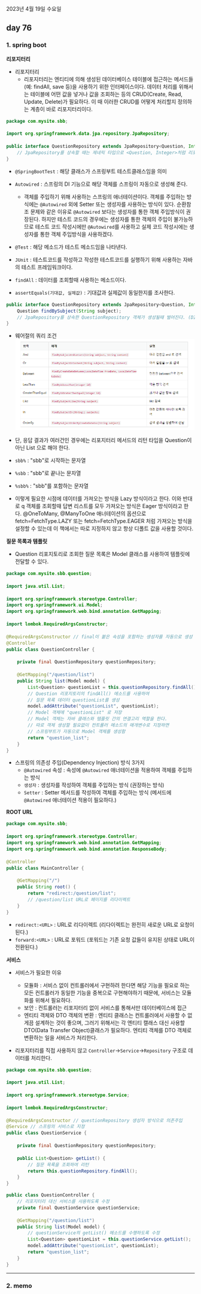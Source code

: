 2023년 4월 19일 수요일

## day 76

### 1. spring boot

**리포지터리**

- 리포지터리
  - 리포지터리는 엔티티에 의해 생성된 데이터베이스 테이블에 접근하는 메서드들(예: findAll, save 등)을 사용하기 위한 인터페이스이다. 데이터 처리를 위해서는 테이블에 어떤 값을 넣거나 값을 조회하는 등의 CRUD(Create, Read, Update, Delete)가 필요하다. 이 때 이러한 CRUD를 어떻게 처리할지 정의하는 계층이 바로 리포지터리이다.

```java
package com.mysite.sbb;

import org.springframework.data.jpa.repository.JpaRepository;

public interface QuestionRepository extends JpaRepository<Question, Integer> {
    // JpaRepository를 상속할 때는 제네릭 타입으로 <Question, Integer>처럼 리포지터리의 대상이되는 엔티티의 타입(Question)과 해당 엔티티의 PK속성 타입(Integer)를 지정
}
```

- `@SpringBootTest` : 해당 클래스가 스프링부트 테스트클래스임을 의미
- `Autowired` : 스프링의 DI 기능으로 해당 객체를 스프링이 자동으로 생성해 준다.

  - 객체를 주입하기 위해 사용하는 스프링의 애너테이션이다. 객체를 주입하는 방식에는 `@Autowired` 외에 Setter 또는 생성자를 사용하는 방식이 있다. 순환참조 문제와 같은 이유로 `@Autowired` 보다는 생성자를 통한 객체 주입방식이 권장된다. 하지만 테스트 코드의 경우에는 생성자를 통한 객체의 주입이 불가능하므로 테스트 코드 작성시에만 `@Autowired`를 사용하고 실제 코드 작성시에는 생성자를 통한 객체 주입방식을 사용하겠다.

- `@Test` : 해당 메소드가 테스트 메소드임을 나타낸다.
- `JUnit` : 테스트코드를 작성하고 작성한 테스트코드를 실행하기 위해 사용하는 자바의 테스트 프레임워크이다.
- `findAll` : 데이터를 조회할때 사용하는 메소드이다.
- `assertEquals(기대값, 실제값)` : 기대값과 실제값이 동일한지를 조사한다.

```java
public interface QuestionRepository extends JpaRepository<Question, Integer> {
    Question findBySubject(String subject);
    // JpaRepository를 상속한 QuestionRepository 객체가 생성될때 벌어진다. (DI에 의해 스프링이 자동으로 QuestionRepository 객체를 생성한다. 이 때 프록시 패턴이 사용된다고 한다.) 리포지터리 객체의 메서드가 실행될때 JPA가 해당 메서드명을 분석하여 쿼리를 만들고 실행한다.
}
```

- 웨어절의 쿼리 조건
  ![](./웨어절쿼리조건.png)

- 단, 응답 결과가 여러건인 경우에는 리포지터리 메서드의 리턴 타입을 Question이 아닌 List<Question> 으로 해야 한다.
- `sbb%` : "sbb"로 시작하는 문자열
- `%sbb` : "sbb"로 끝나는 문자열
- `%sbb%` : "sbb"를 포함하는 문자열

- 이렇게 필요한 시점에 데이터를 가져오는 방식을 Lazy 방식이라고 한다. 이와 반대로 q 객체를 조회할때 답변 리스트를 모두 가져오는 방식은 Eager 방식이라고 한다. @OneToMany, @ManyToOne 애너테이션의 옵션으로 fetch=FetchType.LAZY 또는 fetch=FetchType.EAGER 처럼 가져오는 방식을 설정할 수 있는데 이 책에서는 따로 지정하지 않고 항상 디폴트 값을 사용할 것이다.

**질문 목록과 템플릿**

- Question 리포지토리로 조회한 질문 목록은 Model 클래스를 사용하여 템플릿에 전달할 수 있다.

```java
package com.mysite.sbb.question;

import java.util.List;

import org.springframework.stereotype.Controller;
import org.springframework.ui.Model;
import org.springframework.web.bind.annotation.GetMapping;

import lombok.RequiredArgsConstructor;

@RequiredArgsConstructor // final이 붙은 속성을 포함하는 생성자를 자동으로 생성
@Controller
public class QuestionController {

    private final QuestionRepository questionRepository;

    @GetMapping("/question/list")
    public String list(Model model) {
        List<Question> questionList = this.questionRepository.findAll();
        // Question 리포지토리의 findAll() 에소드를 사용하여
        // 질문 목록 데이터 questionList를 생성
        model.addAttribute("questionList", questionList);
        // Model 객체에 "questionList" 로 저장
        // Model 객체는 자바 클래스와 템플릿 간의 연결고리 역할을 한다.
        // 따로 객체 생성할 필요없이 컨트롤러 메소드의 매개변수로 지정하면
        // 스프링부트가 자동으로 Model 객체를 생성함
        return "question_list";
    }
}
```

- 스프링의 의존성 주입(Dependency Injection) 방식 3가지
  - `@Autowired` 속성 : 속성에 `@Autowired` 애너테이션을 적용하여 객체를 주입하는 방식
  - `생성자` : 생성자를 작성하여 객체를 주입하는 방식 (권장하는 방식)
  - `Setter` : Setter 메서드를 작성하여 객체를 주입하는 방식 (메서드에 `@Autowired` 애너테이션 적용이 필요하다.)

**ROOT URL**

```java
package com.mysite.sbb;

import org.springframework.stereotype.Controller;
import org.springframework.web.bind.annotation.GetMapping;
import org.springframework.web.bind.annotation.ResponseBody;

@Controller
public class MainController {

    @GetMapping("/")
    public String root() {
        return "redirect:/question/list";
        // /question/list URL로 페이지를 리다이렉트
    }
}
```

- `redirect:<URL>` : URL로 리다이렉트 (리다이렉트는 완전히 새로운 URL로 요청이 된다.)
- `forward:<URL>` : URL로 포워드 (포워드는 기존 요청 값들이 유지된 상태로 URL이 전환된다.)

**서비스**

- 서비스가 필요한 이유

  - 모듈화 : 서비스 없이 컨트롤러에서 구현하려 한다면 해당 기능을 필요로 하는 모든 컨트롤러가 동일한 기능을 중복으로 구현해야하기 때문에, 서비스는 모듈화를 위해서 필요하다.
  - 보안 : 컨트롤러는 리포지터리 없이 서비스를 통해서만 데이터베이스에 접근
  - 엔티티 객체와 DTO 객체의 변환 : 엔티티 클래스는 컨트롤러에서 사용할 수 없게끔 설계하는 것이 좋으며, 그러기 위해서는 각 엔티티 캘래스 대신 사용할 DTO(Data Transfer Object)클래스가 필요하다. 엔티티 객체를 DTO 객체로 변환하는 일을 서비스가 처리한다.

- 리포지터리를 직접 사용하지 않고 `Controller`->`Service`->`Repository` 구조로 데이터를 처리한다.

```java
package com.mysite.sbb.question;

import java.util.List;

import org.springframework.stereotype.Service;

import lombok.RequiredArgsConstructor;

@RequiredArgsConstructor // questionRepository 생성자 방식으로 의존주입
@Service // 스프링의 서비스로 지정
public class QuestionService {

    private final QuestionRepository questionRepository;

    public List<Question> getList() {
        // 질문 목록을 조회하여 리턴
        return this.questionRepository.findAll();
    }
}
```

```java
public class QuestionController {
    // 리포지터리 대신 서비스를 사용하도록 수정
    private final QuestionService questionService;

    @GetMapping("/question/list")
    public String list(Model model) {
        // questionService의 getList() 메소드를 수행하도록 수정
        List<Question> questionList = this.questionService.getList();
        model.addAttribute("questionList", questionList);
        return "question_list";
    }
}
```

---

### 2. memo
